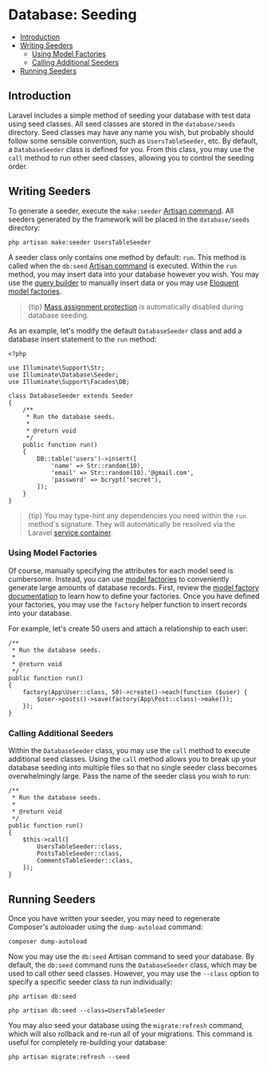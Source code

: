 # Database: Seeding

- [Introduction](#introduction)
- [Writing Seeders](#writing-seeders)
    - [Using Model Factories](#using-model-factories)
    - [Calling Additional Seeders](#calling-additional-seeders)
- [Running Seeders](#running-seeders)

<a name="introduction"></a>

## Introduction

Laravel includes a simple method of seeding your database with test data using
seed classes. All seed classes are stored in the `database/seeds` directory.
Seed classes may have any name you wish, but probably should follow some
sensible convention, such as `UsersTableSeeder`, etc. By default,
a `DatabaseSeeder` class is defined for you. From this class, you may use
the `call` method to run other seed classes, allowing you to control the seeding
order.

<a name="writing-seeders"></a>

## Writing Seeders

To generate a seeder, execute the `make:seeder` [Artisan command](artisan.md).
All seeders generated by the framework will be placed in the `database/seeds`
directory:

    php artisan make:seeder UsersTableSeeder

A seeder class only contains one method by default: `run`. This method is called
when the `db:seed` [Artisan command](artisan.md) is executed. Within the `run`
method, you may insert data into your database however you wish. You may use
the [query builder](queries.md) to manually insert data or you may
use [Eloquent model factories](database-testing.md#writing-factories).

> {tip} [Mass assignment protection](eloquent.md#mass-assignment) is
> automatically disabled during database seeding.

As an example, let's modify the default `DatabaseSeeder` class and add a
database insert statement to the `run` method:

    <?php

    use Illuminate\Support\Str;
    use Illuminate\Database\Seeder;
    use Illuminate\Support\Facades\DB;

    class DatabaseSeeder extends Seeder
    {
        /**
         * Run the database seeds.
         *
         * @return void
         */
        public function run()
        {
            DB::table('users')->insert([
                'name' => Str::random(10),
                'email' => Str::random(10).'@gmail.com',
                'password' => bcrypt('secret'),
            ]);
        }
    }

> {tip} You may type-hint any dependencies you need within the `run` method's
> signature. They will automatically be resolved via the
> Laravel [service container](container.md).

<a name="using-model-factories"></a>

### Using Model Factories

Of course, manually specifying the attributes for each model seed is cumbersome.
Instead, you can use [model factories](database-testing.md#writing-factories) to
conveniently generate large amounts of database records. First, review
the [model factory documentation](database-testing.md#writing-factories) to
learn how to define your factories. Once you have defined your factories, you
may use the `factory` helper function to insert records into your database.

For example, let's create 50 users and attach a relationship to each user:

    /**
     * Run the database seeds.
     *
     * @return void
     */
    public function run()
    {
        factory(App\User::class, 50)->create()->each(function ($user) {
            $user->posts()->save(factory(App\Post::class)->make());
        });
    }

<a name="calling-additional-seeders"></a>

### Calling Additional Seeders

Within the `DatabaseSeeder` class, you may use the `call` method to execute
additional seed classes. Using the `call` method allows you to break up your
database seeding into multiple files so that no single seeder class becomes
overwhelmingly large. Pass the name of the seeder class you wish to run:

    /**
     * Run the database seeds.
     *
     * @return void
     */
    public function run()
    {
        $this->call([
            UsersTableSeeder::class,
            PostsTableSeeder::class,
            CommentsTableSeeder::class,
        ]);
    }

<a name="running-seeders"></a>

## Running Seeders

Once you have written your seeder, you may need to regenerate Composer's
autoloader using the `dump-autoload` command:

    composer dump-autoload

Now you may use the `db:seed` Artisan command to seed your database. By default,
the `db:seed` command runs the `DatabaseSeeder` class, which may be used to call
other seed classes. However, you may use the `--class` option to specify a
specific seeder class to run individually:

    php artisan db:seed

    php artisan db:seed --class=UsersTableSeeder

You may also seed your database using the `migrate:refresh` command, which will
also rollback and re-run all of your migrations. This command is useful for
completely re-building your database:

    php artisan migrate:refresh --seed
